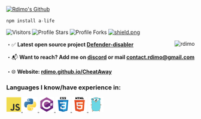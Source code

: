 <a href="https://rdimo.github.io/CheatAway/" target="_blank"> <img src="https://cdn.discordapp.com/attachments/853347983639052318/857962898718720030/Rdimos_Github.png" alt="Rdimo's Github"/></a>
  
```js
npm install a-life
```

<img src="https://komarev.com/ghpvc/?username=rdimo&label=Profile%20Views&color=008042&style=flat" alt="Visitors"></a>
<img src="https://img.shields.io/badge/dynamic/json?&label=Total%20Stars&color=008042&style=flat&style=for-the-badge&query=%24.stars&url=https://api.github-star-counter.workers.dev/user/Rdimo" alt="Profile Stars"></a>
<img src="https://img.shields.io/badge/dynamic/json?&label=Total%20Forks&color=008042&style=flat&style=for-the-badge&query=%24.forks&url=https://api.github-star-counter.workers.dev/user/Rdimo" alt="Profile Forks"></a>
<a href="https://rdimo.github.io/CheatAway/" target="_blank"> <img src="https://discordapp.com/api/guilds/864857288584724500/widget.png?style=shield" alt="shield.png"></a>

・✅ **Latest open source project [Defender-disabler](https://github.com/Rdimo/Defender-disabler)**
</a><img align="right" src="https://github-readme-stats.vercel.app/api/top-langs?username=rdimo&show_icons=true&locale=en&layout=compact" alt="rdimo" /> </p>
・📬 **Want to reach? Add me on [discord](https://rdimo.github.io/CheatAway/) or mail contact.rdimo@gmail.com**

・🌐 **Website: [rdimo.github.io/CheatAway](https://rdimo.github.io/CheatAway/)**
<h3 align="left">Languages I know/have experience in:</h3>
<p align="left"> <a href="https://developer.mozilla.org/en-US/docs/Web/JavaScript" target="_blank"> <img src="https://raw.githubusercontent.com/devicons/devicon/master/icons/javascript/javascript-original.svg" alt="javascript" width="40" height="40"/> </a> <a href="https://www.python.org" target="_blank"> <img src="https://raw.githubusercontent.com/devicons/devicon/master/icons/python/python-original.svg" alt="python" width="40" height="40"/> </a> <a href="https://www.w3schools.com/cs/" target="_blank"> <img src="https://raw.githubusercontent.com/devicons/devicon/master/icons/csharp/csharp-original.svg" alt="csharp" width="40" height="40"/> </a> <a href="https://www.w3schools.com/css/" target="_blank"> <img src="https://raw.githubusercontent.com/devicons/devicon/master/icons/css3/css3-original-wordmark.svg" alt="css3" width="40" height="40"/> </a> <a href="https://golang.org" target="_blank"> <img src="https://raw.githubusercontent.com/devicons/devicon/master/icons/html5/html5-original-wordmark.svg" alt="html5" width="40" height="40"/> <img src="https://raw.githubusercontent.com/devicons/devicon/master/icons/go/go-original.svg" alt="go" width="40" height="40"/> </a> <a href="https://www.w3.org/html/" target="_blank">
